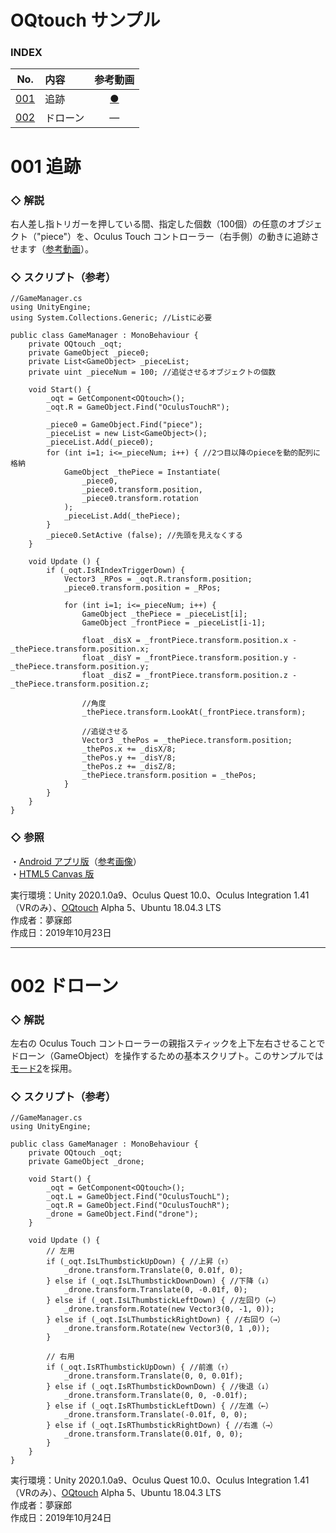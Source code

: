 # OQtouch サンプル

### <b>INDEX</b>

|No.|内容|参考動画|
|:--:|:--|:--:|
|[001](#001)|追跡|[●](https://www.instagram.com/p/B36_s1OnLfc/)|
|[002](#002)|ドローン|―|


<a name="001"></a>

# 001 追跡

### ◇ 解説
右人差し指トリガーを押している間、指定した個数（100個）の任意のオブジェクト（"piece"）を、Oculus Touch コントローラー（右手側）の動きに追跡させます（[参考動画](https://www.instagram.com/p/B36_s1OnLfc/)）。

### ◇ スクリプト（参考）
```
//GameManager.cs
using UnityEngine;
using System.Collections.Generic; //Listに必要

public class GameManager : MonoBehaviour {
    private OQtouch _oqt;
    private GameObject _piece0;
    private List<GameObject> _pieceList;
    private uint _pieceNum = 100; //追従させるオブジェクトの個数

    void Start() {
        _oqt = GetComponent<OQtouch>();
        _oqt.R = GameObject.Find("OculusTouchR");

        _piece0 = GameObject.Find("piece");
        _pieceList = new List<GameObject>();
        _pieceList.Add(_piece0);
        for (int i=1; i<=_pieceNum; i++) { //2つ目以降のpieceを動的配列に格納
            GameObject _thePiece = Instantiate(
                _piece0,
                _piece0.transform.position,
                _piece0.transform.rotation
            );
            _pieceList.Add(_thePiece);
        }
        _piece0.SetActive (false); //先頭を見えなくする
    }

    void Update () {
        if (_oqt.IsRIndexTriggerDown) {
            Vector3 _RPos = _oqt.R.transform.position;
            _piece0.transform.position = _RPos;

            for (int i=1; i<=_pieceNum; i++) {
                GameObject _thePiece = _pieceList[i];
                GameObject _frontPiece = _pieceList[i-1];
                
                float _disX = _frontPiece.transform.position.x - _thePiece.transform.position.x;
                float _disY = _frontPiece.transform.position.y - _thePiece.transform.position.y;
                float _disZ = _frontPiece.transform.position.z - _thePiece.transform.position.z;

                //角度
                _thePiece.transform.LookAt(_frontPiece.transform);

                //追従させる
                Vector3 _thePos = _thePiece.transform.position;
                _thePos.x += _disX/8;
                _thePos.y += _disY/8;
                _thePos.z += _disZ/8;
                _thePiece.transform.position = _thePos;
            }
        }
    }
}
```

### ◇ 参照
・[Android アプリ版](https://github.com/mubirou/Unity3D/tree/master/introduction#013)（[参考画像](https://www.instagram.com/p/BpRHoOAhn1S/)）  
・[HTML5 Canvas 版](https://mubirou.github.io/CanvasLite/examples/html/006.html)  

実行環境：Unity 2020.1.0a9、Oculus Quest 10.0、Oculus Integration 1.41（VRのみ）、[OQtouch](https://github.com/mubirou/Unity3D/tree/master/oqtouch) Alpha 5、Ubuntu 18.04.3 LTS  
作成者：夢寐郎  
作成日：2019年10月23日  

<a name="002"></a>

***

# 002 ドローン

### ◇ 解説
左右の Oculus Touch コントローラーの親指スティックを上下左右させることでドローン（GameObject）を操作するための基本スクリプト。このサンプルでは[モード2](https://viva-drone.com/drone-transmitter-mode1-mode2/)を採用。

### ◇ スクリプト（参考）
```
//GameManager.cs
using UnityEngine;

public class GameManager : MonoBehaviour {
    private OQtouch _oqt;
    private GameObject _drone;

    void Start() {
        _oqt = GetComponent<OQtouch>();
        _oqt.L = GameObject.Find("OculusTouchL");
        _oqt.R = GameObject.Find("OculusTouchR");
        _drone = GameObject.Find("drone");
    }

    void Update () {
        // 左用
        if (_oqt.IsLThumbstickUpDown) { //上昇（↑）
            _drone.transform.Translate(0, 0.01f, 0);
        } else if (_oqt.IsLThumbstickDownDown) { //下降（↓）
            _drone.transform.Translate(0, -0.01f, 0);
        } else if (_oqt.IsLThumbstickLeftDown) { //左回り（←）
            _drone.transform.Rotate(new Vector3(0, -1, 0));
        } else if (_oqt.IsLThumbstickRightDown) { //右回り（→）
            _drone.transform.Rotate(new Vector3(0, 1 ,0));
        }

        // 右用
        if (_oqt.IsRThumbstickUpDown) { //前進（↑）
            _drone.transform.Translate(0, 0, 0.01f);
        } else if (_oqt.IsRThumbstickDownDown) { //後退（↓）
            _drone.transform.Translate(0, 0, -0.01f);
        } else if (_oqt.IsRThumbstickLeftDown) { //左進（←）
            _drone.transform.Translate(-0.01f, 0, 0);
        } else if (_oqt.IsRThumbstickRightDown) { //右進（→）
            _drone.transform.Translate(0.01f, 0, 0);
        }
    }
}
```

実行環境：Unity 2020.1.0a9、Oculus Quest 10.0、Oculus Integration 1.41（VRのみ）、[OQtouch](https://github.com/mubirou/Unity3D/tree/master/oqtouch) Alpha 5、Ubuntu 18.04.3 LTS  
作成者：夢寐郎  
作成日：2019年10月24日  